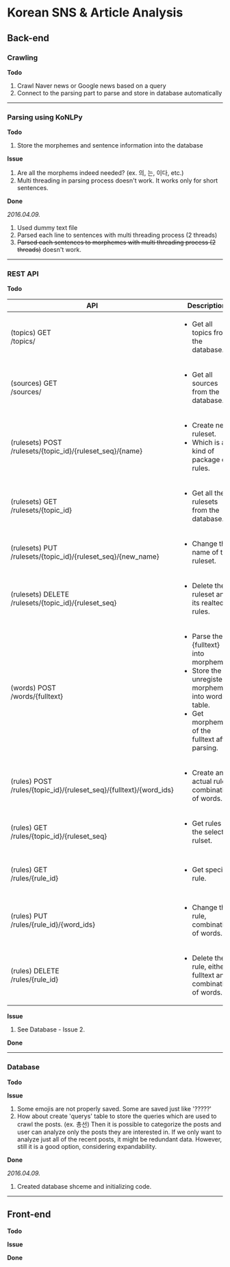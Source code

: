 # Korean SNS & Article Analysis

## Back-end

### Crawling

**Todo**

1. Crawl Naver news or Google news based on a query
2. Connect to the parsing part to parse and store in database automatically

_ _ _

### Parsing using KoNLPy
**Todo**

1. Store the morphemes and sentence information into the database

**Issue**

1. Are all the morphems indeed needed? (ex. 의, 는, 이다, etc.)
2. Multi threading in parsing process doesn't work. It works only for short sentences.

**Done**

*2016.04.09.*

1. Used dummy text file
2. Parsed each line to sentences with multi threading process (2 threads)
3. ~~Parsed each sentences to morphemes with multi threading process (2 threads)~~ doesn't work.

_ _ _

### REST API

**Todo**

| API | Description | CRUD |
|--------|--------|--------|
| (topics) GET <br> /topics/ | <ul><li>Get all topics from the database.</li></ul> | <strong>R</strong><ul><li>topics</li></ul> |
| (sources) GET <br> /sources/ | <ul><li>Get all sources from the database.</li></ul> | <strong>R</strong><ul><li>sources</li></ul> |
| (rulesets) POST <br> /rulesets/{topic_id}/{ruleset_seq}/{name} | <ul><li>Create new ruleset.</li><li>Which is a kind of package of rules.</li></ul> | <strong>C</strong><ul><li>rulesets</li></ul> |
| (rulesets) GET <br> /rulesets/{topic_id} | <ul><li>Get all the rulesets from the database.</li></ul> | <strong>R</strong><ul><li>rulesets</li></ul> |
| (rulesets) PUT <br> /rulesets/{topic_id}/{ruleset_seq}/{new_name} | <ul><li>Change the name of the ruleset.</li></ul> | <strong>U</strong><ul><li>rulesets</li></ul> |
| (rulesets) DELETE <br> /rulesets/{topic_id}/{ruleset_seq} | <ul><li>Delete the ruleset and its realted rules.</li></ul> | <strong>D</strong><ul><li>rulesets</li><li>rules</li><li>rule_word_relations</li></ul> |
| (words) POST <br> /words/{fulltext} | <ul><li>Parse the {fulltext} into morphemes.</li><li>Store the unregistered morphems into words table.</li><li>Get morphemes of the fulltext after parsing.</ul> | <strong>C</strong><ul><li>words</li></ul> |
| (rules) POST <br> /rules/{topic_id}/{ruleset_seq}/{fulltext}/{word_ids} | <ul><li>Create an actual rule, combination of words.</li></ul> | <strong>C</strong><ul><li>rules</li><li>rule_word_relations</li></ul> |
| (rules) GET <br> /rules/{topic_id}/{ruleset_seq} | <ul><li>Get rules of the selected rulset.</li></ul> | <strong>R</strong><ul><li>rules</li><li>(rule_word_relations?)</li></ul> |
| (rules) GET <br> /rules/{rule_id} | <ul><li>Get specific rule.</li></ul> | <strong>R</strong><ul><li>rules</li><li>rule_word_relations</li></ul> |
| (rules) PUT <br> /rules/{rule_id}/{word_ids} | <ul><li>Change the rule, combination of words.</li></ul> | <strong>U</strong><ul><li>rule_word_relations</li></ul> |
| (rules) DELETE <br> /rules/{rule_id} | <ul><li>Delete the rule, either fulltext and combination of words.</li></ul> | <strong>D</strong><ul><li>rules</li><li>rule_word_relations</li></ul> |




**Issue**

1. See Database - Issue 2.

**Done**

_ _ _

### Database

**Todo**

**Issue**

1. Some emojis are not properly saved. Some are saved just like '?????'
2. How about create 'querys' table to store the queries which are used to crawl the posts. (ex. 총선)
	Then it is possible to categorize the posts and user can analyze only the posts they are interested in.
    If we only want to analyze just all of the recent posts, it might be redundant data.
    However, still it is a good option, considering expandability.

**Done**

*2016.04.09.*
1. Created database shceme and initializing code.

* * *

## Front-end

**Todo**

**Issue**

**Done**
